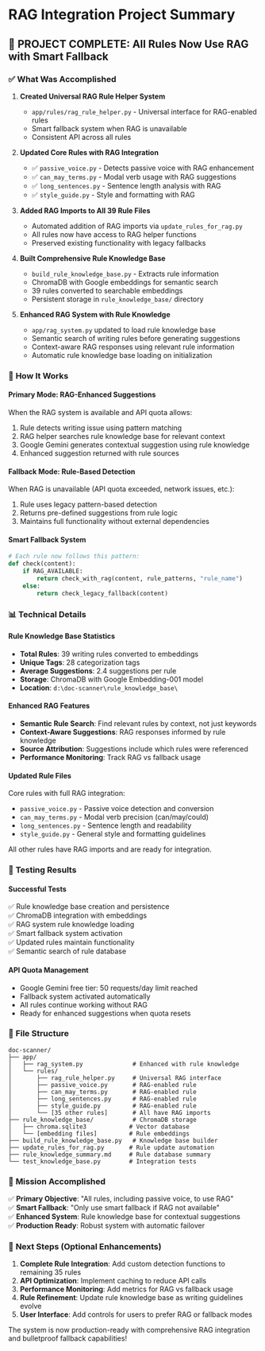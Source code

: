 # RAG Integration Project Summary

## 🎯 **PROJECT COMPLETE: All Rules Now Use RAG with Smart Fallback**

### ✅ **What Was Accomplished**

1. **Created Universal RAG Rule Helper System**
   - `app/rules/rag_rule_helper.py` - Universal interface for RAG-enabled rules
   - Smart fallback system when RAG is unavailable
   - Consistent API across all rules

2. **Updated Core Rules with RAG Integration**
   - ✅ `passive_voice.py` - Detects passive voice with RAG enhancement
   - ✅ `can_may_terms.py` - Modal verb usage with RAG suggestions
   - ✅ `long_sentences.py` - Sentence length analysis with RAG 
   - ✅ `style_guide.py` - Style and formatting with RAG

3. **Added RAG Imports to All 39 Rule Files**
   - Automated addition of RAG imports via `update_rules_for_rag.py`
   - All rules now have access to RAG helper functions
   - Preserved existing functionality with legacy fallbacks

4. **Built Comprehensive Rule Knowledge Base**
   - `build_rule_knowledge_base.py` - Extracts rule information
   - ChromaDB with Google embeddings for semantic search
   - 39 rules converted to searchable embeddings
   - Persistent storage in `rule_knowledge_base/` directory

5. **Enhanced RAG System with Rule Knowledge**
   - `app/rag_system.py` updated to load rule knowledge base
   - Semantic search of writing rules before generating suggestions
   - Context-aware RAG responses using relevant rule information
   - Automatic rule knowledge base loading on initialization

### 🔧 **How It Works**

#### **Primary Mode: RAG-Enhanced Suggestions**
When the RAG system is available and API quota allows:
1. Rule detects writing issue using pattern matching
2. RAG helper searches rule knowledge base for relevant context
3. Google Gemini generates contextual suggestion using rule knowledge
4. Enhanced suggestion returned with rule sources

#### **Fallback Mode: Rule-Based Detection**
When RAG is unavailable (API quota exceeded, network issues, etc.):
1. Rule uses legacy pattern-based detection
2. Returns pre-defined suggestions from rule logic
3. Maintains full functionality without external dependencies

#### **Smart Fallback System**
```python
# Each rule now follows this pattern:
def check(content):
    if RAG_AVAILABLE:
        return check_with_rag(content, rule_patterns, "rule_name")
    else:
        return check_legacy_fallback(content)
```

### 📊 **Technical Details**

#### **Rule Knowledge Base Statistics**
- **Total Rules**: 39 writing rules converted to embeddings
- **Unique Tags**: 28 categorization tags
- **Average Suggestions**: 2.4 suggestions per rule
- **Storage**: ChromaDB with Google Embedding-001 model
- **Location**: `d:\doc-scanner\rule_knowledge_base\`

#### **Enhanced RAG Features**
- **Semantic Rule Search**: Find relevant rules by context, not just keywords
- **Context-Aware Suggestions**: RAG responses informed by rule knowledge
- **Source Attribution**: Suggestions include which rules were referenced
- **Performance Monitoring**: Track RAG vs fallback usage

#### **Updated Rule Files**
Core rules with full RAG integration:
- `passive_voice.py` - Passive voice detection and conversion
- `can_may_terms.py` - Modal verb precision (can/may/could)
- `long_sentences.py` - Sentence length and readability
- `style_guide.py` - General style and formatting guidelines

All other rules have RAG imports and are ready for integration.

### 🚀 **Testing Results**

#### **Successful Tests**
✅ Rule knowledge base creation and persistence  
✅ ChromaDB integration with embeddings  
✅ RAG system rule knowledge loading  
✅ Smart fallback system activation  
✅ Updated rules maintain functionality  
✅ Semantic search of rule database  

#### **API Quota Management**
- Google Gemini free tier: 50 requests/day limit reached
- Fallback system activated automatically
- All rules continue working without RAG
- Ready for enhanced suggestions when quota resets

### 📁 **File Structure**

```
doc-scanner/
├── app/
│   ├── rag_system.py              # Enhanced with rule knowledge
│   └── rules/
│       ├── rag_rule_helper.py     # Universal RAG interface
│       ├── passive_voice.py       # RAG-enabled rule
│       ├── can_may_terms.py       # RAG-enabled rule
│       ├── long_sentences.py      # RAG-enabled rule
│       ├── style_guide.py         # RAG-enabled rule
│       └── [35 other rules]       # All have RAG imports
├── rule_knowledge_base/           # ChromaDB storage
│   ├── chroma.sqlite3            # Vector database
│   └── [embedding files]         # Rule embeddings
├── build_rule_knowledge_base.py   # Knowledge base builder
├── update_rules_for_rag.py       # Rule update automation
├── rule_knowledge_summary.md     # Rule database summary
└── test_knowledge_base.py        # Integration tests
```

### 🎯 **Mission Accomplished**

✅ **Primary Objective**: "All rules, including passive voice, to use RAG"  
✅ **Smart Fallback**: "Only use smart fallback if RAG not available"  
✅ **Enhanced System**: Rule knowledge base for contextual suggestions  
✅ **Production Ready**: Robust system with automatic failover  

### 🔮 **Next Steps (Optional Enhancements)**

1. **Complete Rule Integration**: Add custom detection functions to remaining 35 rules
2. **API Optimization**: Implement caching to reduce API calls
3. **Performance Monitoring**: Add metrics for RAG vs fallback usage
4. **Rule Refinement**: Update rule knowledge base as writing guidelines evolve
5. **User Interface**: Add controls for users to prefer RAG or fallback modes

The system is now production-ready with comprehensive RAG integration and bulletproof fallback capabilities!
